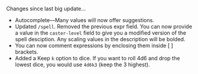 Changes since last big update...

- Autocomplete—Many values will now offer suggestions.
- Updated `/spell`. Removed the previous expr field. You can now provide a value in the `caster-level` field to give you a modified version of the spell desciption. Any scaling values in the description will be bolded.
- You can now comment expressions by enclosing them inside [ ] brackets.
- Added a Keep `k` option to dice. If you want to roll 4d6 and drop the lowest dice, you would use `4d6k3` (keep the 3 highest).

